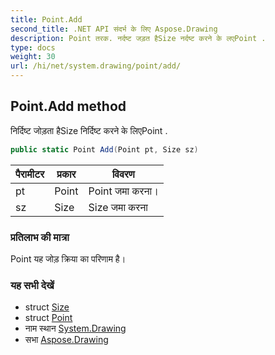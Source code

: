 ```yaml
---
title: Point.Add
second_title: .NET API संदर्भ के लिए Aspose.Drawing
description: Point तरक. नर्दष्ट जड़त हैSize नर्दष्ट करने के लएPoint .
type: docs
weight: 30
url: /hi/net/system.drawing/point/add/
---
```

## Point.Add method

निर्दिष्ट जोड़ता हैSize निर्दिष्ट करने के लिएPoint .

```csharp
public static Point Add(Point pt, Size sz)
```

| पैरामीटर | प्रकार | विवरण |
| --- | --- | --- |
| pt | Point | Point जमा करना। |
| sz | Size | Size जमा करना |

### प्रतिलाभ की मात्रा

Point यह जोड़ क्रिया का परिणाम है।

### यह सभी देखें

* struct [Size](../../size/)
* struct [Point](../)
* नाम स्थान [System.Drawing](../../point/)
* सभा [Aspose.Drawing](../../../)


